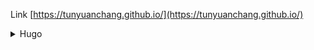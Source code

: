 Link
[https://tunyuanchang.github.io/](https://tunyuanchang.github.io/)

<details>
  <summary>Hugo</summary>
  command line
  
  - write and serve files from disk [-D draft]
  
  ```
  hugo server
  ```

  - update github with files in `public` folder
    
</details>
